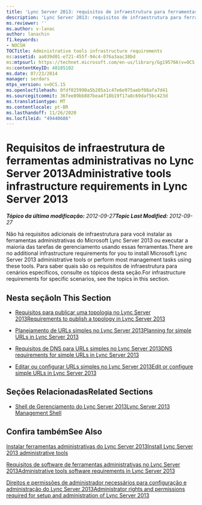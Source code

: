 ```yaml
---
title: 'Lync Server 2013: requisitos de infraestrutura para ferramentas administrativas'
description: 'Lync Server 2013: requisitos de infraestrutura para ferramentas administrativas.'
ms.reviewer: ''
ms.author: v-lanac
author: lanachin
f1.keywords:
- NOCSH
TOCTitle: Administrative tools infrastructure requirements
ms:assetid: aa039d01-e721-455f-94c4-076a3aac38bd
ms:mtpsurl: https://technet.microsoft.com/en-us/library/Gg195766(v=OCS.15)
ms:contentKeyID: 48185102
ms.date: 07/23/2014
manager: serdars
mtps_version: v=OCS.15
ms.openlocfilehash: 0fdf025990a5b205a1c47e6e975aebf08afa7d41
ms.sourcegitcommit: 36fee89bb887bea4f18b19f17a8c69daf5bc423d
ms.translationtype: MT
ms.contentlocale: pt-BR
ms.lasthandoff: 11/26/2020
ms.locfileid: "49440686"
---
```

# <a name="administrative-tools-infrastructure-requirements-in-lync-server-2013"></a><span data-ttu-id="41ef2-103">Requisitos de infraestrutura de ferramentas administrativas no Lync Server 2013</span><span class="sxs-lookup"><span data-stu-id="41ef2-103">Administrative tools infrastructure requirements in Lync Server 2013</span></span>

<div data-xmlns="http://www.w3.org/1999/xhtml">

<div class="topic" data-xmlns="http://www.w3.org/1999/xhtml" data-msxsl="urn:schemas-microsoft-com:xslt" data-cs="https://msdn.microsoft.com/">

<div data-asp="https://msdn2.microsoft.com/asp">



</div>

<div id="mainSection">

<div id="mainBody"><span data-ttu-id="41ef2-104">

<span> </span></span><span class="sxs-lookup"><span data-stu-id="41ef2-104">

<span> </span></span></span>

<span data-ttu-id="41ef2-105">_**Tópico da última modificação:** 2012-09-27_</span><span class="sxs-lookup"><span data-stu-id="41ef2-105">_**Topic Last Modified:** 2012-09-27_</span></span>

<span data-ttu-id="41ef2-106">Não há requisitos adicionais de infraestrutura para você instalar as ferramentas administrativas do Microsoft Lync Server 2013 ou executar a maioria das tarefas de gerenciamento usando essas ferramentas.</span><span class="sxs-lookup"><span data-stu-id="41ef2-106">There are no additional infrastructure requirements for you to install Microsoft Lync Server 2013 administrative tools or perform most management tasks using these tools.</span></span> <span data-ttu-id="41ef2-107">Para saber quais são os requisitos de infraestrutura para cenários específicos, consulte os tópicos desta seção.</span><span class="sxs-lookup"><span data-stu-id="41ef2-107">For infrastructure requirements for specific scenarios, see the topics in this section.</span></span>

<div>

## <a name="in-this-section"></a><span data-ttu-id="41ef2-108">Nesta seção</span><span class="sxs-lookup"><span data-stu-id="41ef2-108">In This Section</span></span>

  - [<span data-ttu-id="41ef2-109">Requisitos para publicar uma topologia no Lync Server 2013</span><span class="sxs-lookup"><span data-stu-id="41ef2-109">Requirements to publish a topology in Lync Server 2013</span></span>](lync-server-2013-requirements-to-publish-a-topology.md)

  - [<span data-ttu-id="41ef2-110">Planejamento de URLs simples no Lync Server 2013</span><span class="sxs-lookup"><span data-stu-id="41ef2-110">Planning for simple URLs in Lync Server 2013</span></span>](lync-server-2013-planning-for-simple-urls.md)

  - [<span data-ttu-id="41ef2-111">Requisitos de DNS para URLs simples no Lync Server 2013</span><span class="sxs-lookup"><span data-stu-id="41ef2-111">DNS requirements for simple URLs in Lync Server 2013</span></span>](lync-server-2013-dns-requirements-for-simple-urls.md)

  - [<span data-ttu-id="41ef2-112">Editar ou configurar URLs simples no Lync Server 2013</span><span class="sxs-lookup"><span data-stu-id="41ef2-112">Edit or configure simple URLs in Lync Server 2013</span></span>](lync-server-2013-edit-or-configure-simple-urls.md)

</div>

<div>

## <a name="related-sections"></a><span data-ttu-id="41ef2-113">Seções Relacionadas</span><span class="sxs-lookup"><span data-stu-id="41ef2-113">Related Sections</span></span>

  - [<span data-ttu-id="41ef2-114">Shell de Gerenciamento do Lync Server 2013</span><span class="sxs-lookup"><span data-stu-id="41ef2-114">Lync Server 2013 Management Shell</span></span>](lync-server-2013-lync-server-management-shell.md)

</div>

<div>

## <a name="see-also"></a><span data-ttu-id="41ef2-115">Confira também</span><span class="sxs-lookup"><span data-stu-id="41ef2-115">See Also</span></span>


[<span data-ttu-id="41ef2-116">Instalar ferramentas administrativas do Lync Server 2013</span><span class="sxs-lookup"><span data-stu-id="41ef2-116">Install Lync Server 2013 administrative tools</span></span>](lync-server-2013-install-lync-server-administrative-tools.md)  


[<span data-ttu-id="41ef2-117">Requisitos de software de ferramentas administrativas no Lync Server 2013</span><span class="sxs-lookup"><span data-stu-id="41ef2-117">Administrative tools software requirements in Lync Server 2013</span></span>](lync-server-2013-administrative-tools-software-requirements.md)  


[<span data-ttu-id="41ef2-118">Direitos e permissões de administrador necessários para configuração e administração do Lync Server 2013</span><span class="sxs-lookup"><span data-stu-id="41ef2-118">Administrator rights and permissions required for setup and administration of Lync Server 2013</span></span>](lync-server-2013-administrator-rights-and-permissions-required-for-setup-and-administration.md)  
  

<span data-ttu-id="41ef2-119"></div>

</div>

<span> </span>

</div>

</div>

</span><span class="sxs-lookup"><span data-stu-id="41ef2-119"></div>

</div>

<span> </span>

</div>

</div>

</span></span></div>

